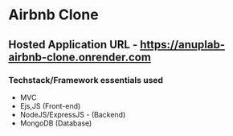 # Airbnb Clone

## Hosted Application URL - https://anuplab-airbnb-clone.onrender.com

### Techstack/Framework essentials used 
- MVC
- Ejs,JS (Front-end)
- NodeJS/ExpressJS - (Backend)
- MongoDB (Database)